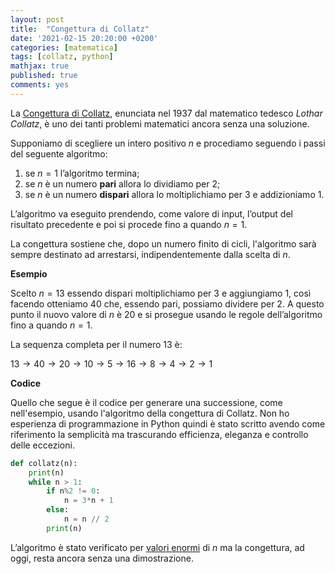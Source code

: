 ```yaml
---
layout: post
title:  "Congettura di Collatz"
date: '2021-02-15 20:20:00 +0200'
categories: [matematica]
tags: [collatz, python]
mathjax: true
published: true
comments: yes
---
```


La [Congettura di Collatz](https://it.wikipedia.org/wiki/Congettura_di_Collatz), enunciata nel 1937 dal matematico tedesco *Lothar Collatz*, è uno dei tanti problemi matematici ancora senza una soluzione.

Supponiamo di scegliere un intero positivo $n$ e procediamo seguendo i passi del seguente algoritmo:

1. se $n=1$ l’algoritmo termina;
2. se $n$ è un numero **pari** allora lo dividiamo per $2$;
3. se $n$ è un numero **dispari** allora lo moltiplichiamo per $3$ e addizioniamo $1$.

L’algoritmo va eseguito prendendo, come valore di input, l’output del risultato precedente e poi si procede fino a quando $n=1$.

La congettura sostiene che, dopo un numero finito di cicli, l'algoritmo sarà sempre destinato ad arrestarsi, indipendentemente dalla scelta di $n$.

**Esempio**

Scelto $n=13$ essendo dispari moltiplichiamo per $3$ e aggiungiamo $1$, così facendo otteniamo $40$ che, essendo pari, possiamo dividere per $2$. A questo punto il nuovo valore di $n$ è $20$ e si prosegue usando le regole dell’algoritmo fino a quando $n=1$.

La sequenza completa per il numero $13$ è:

$13 \rightarrow 40 \rightarrow 20 \rightarrow 10 \rightarrow 5 \rightarrow 16 \rightarrow 8 \rightarrow 4 \rightarrow 2 \rightarrow 1$

**Codice**

Quello che segue è il codice per generare una successione, come nell'esempio, usando l'algoritmo della congettura di Collatz. Non ho esperienza di programmazione in Python quindi è stato scritto avendo come riferimento la semplicità ma trascurando efficienza, eleganza e controllo delle eccezioni.

~~~ python
def collatz(n):
    print(n)
    while n > 1:
        if n%2 != 0:
            n = 3*n + 1
        else:
            n = n // 2
        print(n)
~~~

L’algoritmo è stato verificato per [valori enormi](http://www.ericr.nl/wondrous/) di $n$ ma la congettura, ad oggi, resta ancora senza una dimostrazione.
